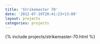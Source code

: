 ```yaml
---
title: 'Strikemaster 70'
date: '2012-07-19T20:41:23+13:00'
layout: projects
categories: projects
---
```


{% include projects/strikemaster-70.html %}
